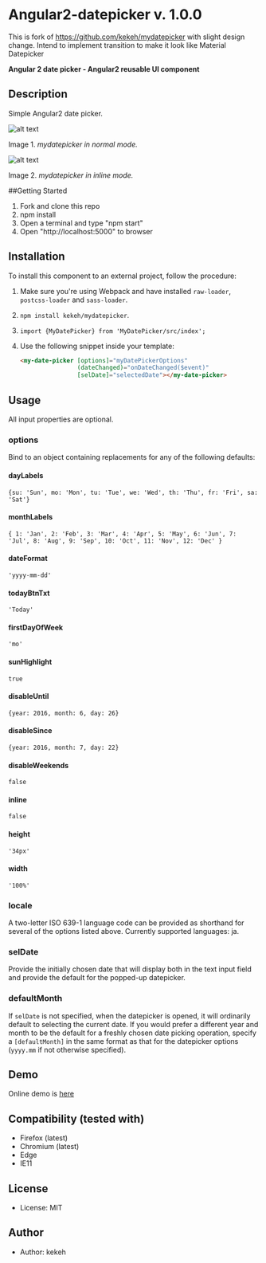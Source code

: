 # Angular2-datepicker v. 1.0.0

This is fork of https://github.com/kekeh/mydatepicker with slight design change. Intend to implement transition to make it look like Material Datepicker

**Angular 2 date picker - Angular2 reusable UI component**

## Description
Simple Angular2 date picker.

![alt text](https://raw.githubusercontent.com/akmittal/angular2-datepicker/master/image/mydatepicker-normal-image.png "mydatepicker normal mode")

Image 1. _mydatepicker in normal mode._

![alt text](https://raw.githubusercontent.com/akmittal/angular2-datepicker/master/image/mydatepicker-inline-image.png "mydatepicker inline mode")

Image 2. _mydatepicker in inline mode._

##Getting Started
1. Fork and clone this repo
2. npm install
3. Open a terminal and type "npm start"
4. Open "http://localhost:5000" to browser

## Installation

To install this component to an external project, follow the procedure:

1. Make sure you're using Webpack and have installed `raw-loader`, `postcss-loader` and `sass-loader`.
2. `npm install kekeh/mydatepicker`.
3. `import {MyDatePicker} from 'MyDatePicker/src/index';`
4. Use the following snippet inside your template:

   ```html
   <my-date-picker [options]="myDatePickerOptions"
                   (dateChanged)="onDateChanged($event)"
                   [selDate]="selectedDate"></my-date-picker>
   ```

## Usage

All input properties are optional.

### options
Bind to an object containing replacements for any of the following defaults:

#### dayLabels
  `{su: 'Sun', mo: 'Mon', tu: 'Tue', we: 'Wed', th: 'Thu', fr: 'Fri', sa: 'Sat'}`
  
#### monthLabels
  `{ 1: 'Jan', 2: 'Feb', 3: 'Mar', 4: 'Apr', 5: 'May', 6: 'Jun', 7: 'Jul', 8: 'Aug', 9: 'Sep', 10: 'Oct', 11: 'Nov', 12: 'Dec' }`
    
#### dateFormat
  `'yyyy-mm-dd'`
  
#### todayBtnTxt
  `'Today'`
  
#### firstDayOfWeek
  `'mo'`
  
#### sunHighlight
  `true`
  
#### disableUntil
  `{year: 2016, month: 6, day: 26}`
  
#### disableSince
  `{year: 2016, month: 7, day: 22}`
  
#### disableWeekends
  `false`

#### inline
  `false`
  
#### height
  `'34px'`
  
#### width
  `'100%'`

### locale
A two-letter ISO 639-1 language code can be provided as shorthand for several of
the options listed above. Currently supported languages: ja.

### selDate
Provide the initially chosen date that will display both in the text input field
and provide the default for the popped-up datepicker.

### defaultMonth
If `selDate` is not specified, when the datepicker is opened, it will
ordinarily default to selecting the current date. If you would prefer
a different year and month to be the default for a freshly chosen date
picking operation, specify a `[defaultMonth]` in the same format as
that for the datepicker options (`yyyy.mm` if not otherwise specified).

## Demo
Online demo is [here](http://kekeh.github.io/mydatepicker)

## Compatibility (tested with)
* Firefox (latest)
* Chromium (latest)
* Edge
* IE11

## License
* License: MIT

## Author
* Author: kekeh
